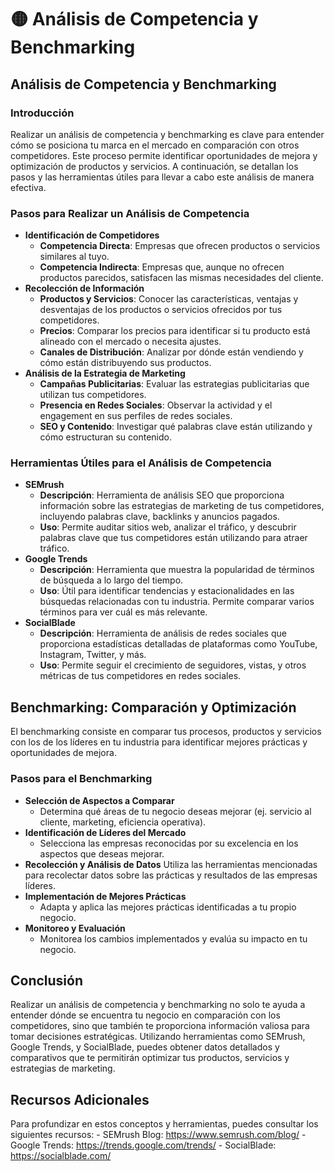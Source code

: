 # 🟡 Análisis de Competencia y Benchmarking

## Análisis de Competencia y Benchmarking
### Introducción
Realizar un análisis de competencia y benchmarking es clave para entender cómo se posiciona tu marca en el mercado en comparación con otros competidores. Este proceso permite identificar oportunidades de mejora y optimización de productos y servicios. A continuación, se detallan los pasos y las herramientas útiles para llevar a cabo este análisis de manera efectiva.

### Pasos para Realizar un Análisis de Competencia
- **Identificación de Competidores**
    - **Competencia Directa**: Empresas que ofrecen productos o servicios similares al tuyo.
    - **Competencia Indirecta**: Empresas que, aunque no ofrecen productos parecidos, satisfacen las mismas necesidades del cliente.
- **Recolección de Información**
    - **Productos y Servicios**: Conocer las características, ventajas y desventajas de los productos o servicios ofrecidos por tus competidores.
    - **Precios**: Comparar los precios para identificar si tu producto está alineado con el mercado o necesita ajustes.
    - **Canales de Distribución**: Analizar por dónde están vendiendo y cómo están distribuyendo sus productos.
- **Análisis de la Estrategia de Marketing**
    - **Campañas Publicitarias**: Evaluar las estrategias publicitarias que utilizan tus competidores.
    - **Presencia en Redes Sociales**: Observar la actividad y el engagement en sus perfiles de redes sociales.
    - **SEO y Contenido**: Investigar qué palabras clave están utilizando y cómo estructuran su contenido.

### Herramientas Útiles para el Análisis de Competencia
- **SEMrush**
    - **Descripción**: Herramienta de análisis SEO que proporciona información sobre las estrategias de marketing de tus competidores, incluyendo palabras clave, backlinks y anuncios pagados.
    - **Uso**: Permite auditar sitios web, analizar el tráfico, y descubrir palabras clave que tus competidores están utilizando para atraer tráfico.
- **Google Trends**
    - **Descripción**: Herramienta que muestra la popularidad de términos de búsqueda a lo largo del tiempo.
    - **Uso**: Útil para identificar tendencias y estacionalidades en las búsquedas relacionadas con tu industria. Permite comparar varios términos para ver cuál es más relevante.
- **SocialBlade**
    - **Descripción**: Herramienta de análisis de redes sociales que proporciona estadísticas detalladas de plataformas como YouTube, Instagram, Twitter, y más.
    - **Uso**: Permite seguir el crecimiento de seguidores, vistas, y otros métricas de tus competidores en redes sociales.

## Benchmarking: Comparación y Optimización
El benchmarking consiste en comparar tus procesos, productos y servicios con los de los líderes en tu industria para identificar mejores prácticas y oportunidades de mejora.

### Pasos para el Benchmarking
- **Selección de Aspectos a Comparar**
    - Determina qué áreas de tu negocio deseas mejorar (ej. servicio al cliente, marketing, eficiencia operativa).
- **Identificación de Líderes del Mercado**
    - Selecciona las empresas reconocidas por su excelencia en los aspectos que deseas mejorar.
- **Recolección y Análisis de Datos**
     Utiliza las herramientas mencionadas para recolectar datos sobre las prácticas y resultados de las empresas líderes.
- **Implementación de Mejores Prácticas**
    - Adapta y aplica las mejores prácticas identificadas a tu propio negocio.
- **Monitoreo y Evaluación**
    - Monitorea los cambios implementados y evalúa su impacto en tu negocio.

## Conclusión
Realizar un análisis de competencia y benchmarking no solo te ayuda a entender dónde se encuentra tu negocio en comparación con los competidores, sino que también te proporciona información valiosa para tomar decisiones estratégicas. Utilizando herramientas como SEMrush, Google Trends, y SocialBlade, puedes obtener datos detallados y comparativos que te permitirán optimizar tus productos, servicios y estrategias de marketing.

## Recursos Adicionales
Para profundizar en estos conceptos y herramientas, puedes consultar los siguientes recursos:
    - SEMrush Blog: https://www.semrush.com/blog/
    - Google Trends: https://trends.google.com/trends/
    - SocialBlade: https://socialblade.com/